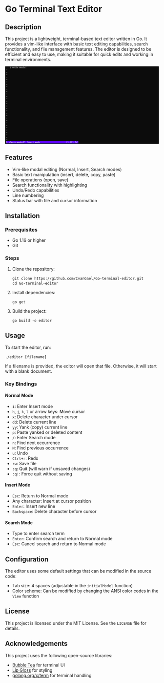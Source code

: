 # Go Terminal Text Editor

## Description

This project is a lightweight, terminal-based text editor written in Go. It provides a vim-like interface with basic text editing capabilities, search functionality, and file management features. The editor is designed to be efficient and easy to use, making it suitable for quick edits and working in terminal environments.

![Demo](demo.png)

## Features

- Vim-like modal editing (Normal, Insert, Search modes)
- Basic text manipulation (insert, delete, copy, paste)
- File operations (open, save)
- Search functionality with highlighting
- Undo/Redo capabilities
- Line numbering
- Status bar with file and cursor information

## Installation

### Prerequisites

- Go 1.16 or higher
- Git

### Steps

1. Clone the repository:
   ```
   git clone https://github.com/IvanGael/Go-terminal-editor.git
   cd Go-terminal-editor
   ```

2. Install dependencies:
   ```
   go get
   ```

3. Build the project:
   ```
   go build -o editor
   ```

## Usage

To start the editor, run:

```
./editor [filename]
```

If a filename is provided, the editor will open that file. Otherwise, it will start with a blank document.

### Key Bindings

#### Normal Mode
- `i`: Enter Insert mode
- `h`, `j`, `k`, `l` or arrow keys: Move cursor
- `x`: Delete character under cursor
- `dd`: Delete current line
- `yy`: Yank (copy) current line
- `p`: Paste yanked or deleted content
- `/`: Enter Search mode
- `n`: Find next occurrence
- `N`: Find previous occurrence
- `u`: Undo
- `Ctrl+r`: Redo
- `:w`: Save file
- `:q`: Quit (will warn if unsaved changes)
- `:q!`: Force quit without saving

#### Insert Mode
- `Esc`: Return to Normal mode
- Any character: Insert at cursor position
- `Enter`: Insert new line
- `Backspace`: Delete character before cursor

#### Search Mode
- Type to enter search term
- `Enter`: Confirm search and return to Normal mode
- `Esc`: Cancel search and return to Normal mode

## Configuration

The editor uses some default settings that can be modified in the source code:

- Tab size: 4 spaces (adjustable in the `initialModel` function)
- Color scheme: Can be modified by changing the ANSI color codes in the `View` function

## License

This project is licensed under the MIT License. See the `LICENSE` file for details.

## Acknowledgements

This project uses the following open-source libraries:

- [Bubble Tea](https://github.com/charmbracelet/bubbletea) for terminal UI
- [Lip Gloss](https://github.com/charmbracelet/lipgloss) for styling
- [golang.org/x/term](https://pkg.go.dev/golang.org/x/term) for terminal handling
